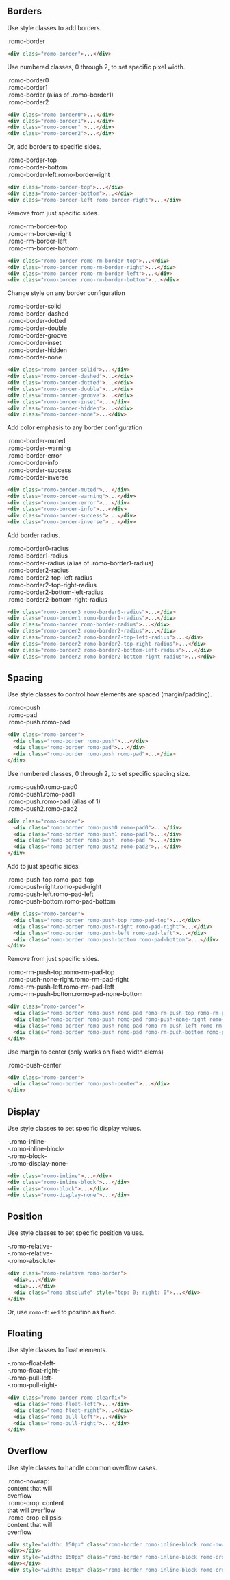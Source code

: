 ## Borders

Use style classes to add borders.

<div class="romo-border">.romo-border</div>

```html
<div class="romo-border">...</div>
```

Use numbered classes, 0 through 2, to set specific pixel width.

<div>
  <div class="romo-border0 romo-push0-bottom">.romo-border0</div>
  <div class="romo-border1 romo-push0-bottom">.romo-border1</div>
  <div class="romo-border romo-push0-bottom">.romo-border (alias of .romo-border1)</div>
  <div class="romo-border2">.romo-border2</div>
</div>

```html
<div class="romo-border0">...</div>
<div class="romo-border1">...</div>
<div class="romo-border" >...</div>
<div class="romo-border2">...</div>
```

Or, add borders to specific sides.

<div>
  <div class="romo-border-top romo-push0-bottom">.romo-border-top</div>
  <div class="romo-border-bottom romo-push0-bottom">.romo-border-bottom</div>
  <div class="romo-border-left romo-border-right">.romo-border-left.romo-border-right</div>
</div>

```html
<div class="romo-border-top">...</div>
<div class="romo-border-bottom">...</div>
<div class="romo-border-left romo-border-right">...</div>
```

Remove from just specific sides.

<div>
  <div class="romo-border romo-rm-border-top romo-push0-bottom">.romo-rm-border-top</div>
  <div class="romo-border romo-rm-border-right romo-push0-bottom">.romo-rm-border-right</div>
  <div class="romo-border romo-rm-border-left romo-push0-bottom">.romo-rm-border-left</div>
  <div class="romo-border romo-rm-border-bottom">.romo-rm-border-bottom</div>
</div>

```html
<div class="romo-border romo-rm-border-top">...</div>
<div class="romo-border romo-rm-border-right">...</div>
<div class="romo-border romo-rm-border-left">...</div>
<div class="romo-border romo-rm-border-bottom">...</div>
```

Change style on any border configuration

<div>
  <div class="romo-border-solid romo-border2 romo-push0-bottom">.romo-border-solid</div>
  <div class="romo-border-dashed romo-border2 romo-push0-bottom">.romo-border-dashed</div>
  <div class="romo-border-dotted romo-border2 romo-push0-bottom">.romo-border-dotted</div>
  <div class="romo-border-double romo-border2 romo-push0-bottom">.romo-border-double</div>
  <div class="romo-border-groove romo-border2 romo-push0-bottom">.romo-border-groove</div>
  <div class="romo-border-inset romo-border2 romo-push0-bottom">.romo-border-inset</div>
  <div class="romo-border-hidden romo-border2 romo-push0-bottom">.romo-border-hidden</div>
  <div class="romo-border-none romo-border2">.romo-border-none</div>
</div>

```html
<div class="romo-border-solid">...</div>
<div class="romo-border-dashed">...</div>
<div class="romo-border-dotted">...</div>
<div class="romo-border-double">...</div>
<div class="romo-border-groove">...</div>
<div class="romo-border-inset">...</div>
<div class="romo-border-hidden">...</div>
<div class="romo-border-none">...</div>
```

Add color emphasis to any border configuration

<div>
  <div class="romo-border-muted romo-border2 romo-push0-bottom">.romo-border-muted</div>
  <div class="romo-border-warning romo-border2 romo-push0-bottom">.romo-border-warning</div>
  <div class="romo-border-error romo-border2 romo-push0-bottom">.romo-border-error</div>
  <div class="romo-border-info romo-border2 romo-push0-bottom">.romo-border-info</div>
  <div class="romo-border-success romo-border2 romo-push0-bottom">.romo-border-success</div>
  <div class="romo-border-inverse romo-border2">.romo-border-inverse</div>
</div>

```html
<div class="romo-border-muted">...</div>
<div class="romo-border-warning">...</div>
<div class="romo-border-error">...</div>
<div class="romo-border-info">...</div>
<div class="romo-border-success">...</div>
<div class="romo-border-inverse">...</div>
```

Add border radius.

<div>
  <div class="romo-border0 romo-border0-radius romo-push0-bottom">.romo-border0-radius</div>
  <div class="romo-border1 romo-border1-radius romo-push0-bottom">.romo-border1-radius</div>
  <div class="romo-border romo-border-radius romo-push0-bottom">.romo-border-radius (alias of .romo-border1-radius)</div>
  <div class="romo-border2 romo-border2-radius romo-push0-bottom">.romo-border2-radius</div>
  <div class="romo-border2 romo-border2-top-left-radius romo-push0-bottom">.romo-border2-top-left-radius</div>
  <div class="romo-border2 romo-border2-top-right-radius romo-push0-bottom">.romo-border2-top-right-radius</div>
  <div class="romo-border2 romo-border2-bottom-left-radius romo-push0-bottom">.romo-border2-bottom-left-radius</div>
  <div class="romo-border2 romo-border2-bottom-right-radius">.romo-border2-bottom-right-radius</div>
</div>

```html
<div class="romo-border3 romo-border0-radius">...</div>
<div class="romo-border1 romo-border1-radius">...</div>
<div class="romo-border romo-border-radius">...</div>
<div class="romo-border2 romo-border2-radius">...</div>
<div class="romo-border2 romo-border2-top-left-radius">...</div>
<div class="romo-border2 romo-border2-top-right-radius">...</div>
<div class="romo-border2 romo-border2-bottom-left-radius">...</div>
<div class="romo-border2 romo-border2-bottom-right-radius">...</div>
```

## Spacing

Use style classes to control how elements are spaced (margin/padding).

<div class="romo-border">
  <div class="romo-border romo-push">.romo-push</div>
  <div class="romo-border romo-pad">.romo-pad</div>
  <div class="romo-border romo-push romo-pad">.romo-push.romo-pad</div>
</div>

```html
<div class="romo-border">
  <div class="romo-border romo-push">...</div>
  <div class="romo-border romo-pad">...</div>
  <div class="romo-border romo-push romo-pad">...</div>
</div>
```

Use numbered classes, 0 through 2, to set specific spacing size.

<div class="romo-border">
  <div class="romo-border romo-push0 romo-pad0">.romo-push0.romo-pad0</div>
  <div class="romo-border romo-push1 romo-pad1">.romo-push1.romo-pad1</div>
  <div class="romo-border romo-push  romo-pad ">.romo-push.romo-pad (alias of 1)</div>
  <div class="romo-border romo-push2 romo-pad2">.romo-push2.romo-pad2</div>
</div>

```html
<div class="romo-border">
  <div class="romo-border romo-push0 romo-pad0">...</div>
  <div class="romo-border romo-push1 romo-pad1">...</div>
  <div class="romo-border romo-push  romo-pad ">...</div>
  <div class="romo-border romo-push2 romo-pad2">...</div>
</div>
```

Add to just specific sides.

<div class="romo-border">
  <div class="romo-border romo-push-top romo-pad-top">.romo-push-top.romo-pad-top</div>
  <div class="romo-border romo-push-right romo-pad-right">.romo-push-right.romo-pad-right</div>
  <div class="romo-border romo-push-left romo-pad-left">.romo-push-left.romo-pad-left</div>
  <div class="romo-border romo-push-bottom romo-pad-bottom">.romo-push-bottom.romo-pad-bottom</div>
</div>

```html
<div class="romo-border">
  <div class="romo-border romo-push-top romo-pad-top">...</div>
  <div class="romo-border romo-push-right romo-pad-right">...</div>
  <div class="romo-border romo-push-left romo-pad-left">...</div>
  <div class="romo-border romo-push-bottom romo-pad-bottom">...</div>
</div>
```

Remove from just specific sides.

<div class="romo-border">
  <div class="romo-border romo-push romo-pad romo-rm-push-top romo-rm-pad-top">.romo-rm-push-top.romo-rm-pad-top</div>
  <div class="romo-border romo-push romo-pad romo-push-none-right romo-rm-pad-right">.romo-push-none-right.romo-rm-pad-right</div>
  <div class="romo-border romo-push romo-pad romo-rm-push-left romo-rm-pad-left">.romo-rm-push-left.romo-rm-pad-left</div>
  <div class="romo-border romo-push romo-pad romo-rm-push-bottom romo-pad-none-bottom">.romo-rm-push-bottom.romo-pad-none-bottom</div>
</div>

```html
<div class="romo-border">
  <div class="romo-border romo-push romo-pad romo-rm-push-top romo-rm-pad-top">...</div>
  <div class="romo-border romo-push romo-pad romo-push-none-right romo-rm-pad-right">...</div>
  <div class="romo-border romo-push romo-pad romo-rm-push-left romo-rm-pad-left">...</div>
  <div class="romo-border romo-push romo-pad romo-rm-push-bottom romo-pad-none-bottom">...</div>
</div>
```

Use margin to center (only works on fixed width elems)

<div class="romo-border">
  <div class="romo-border romo-push-center" style="width: 150px">.romo-push-center</div>
</div>

```html
<div class="romo-border">
  <div class="romo-border romo-push-center">...</div>
</div>
```

## Display

Use style classes to set specific display values.

<div class="romo-inline">-.romo-inline-</div>
<div class="romo-inline-block">-.romo-inline-block-</div>
<div class="romo-block">-.romo-block-</div>
<div class="romo-display-none">-.romo-display-none-</div>

```html
<div class="romo-inline">...</div>
<div class="romo-inline-block">...</div>
<div class="romo-block">...</div>
<div class="romo-display-none">...</div>
```

## Position

Use style classes to set specific position values.

<div class="romo-relative romo-border">
  <div>-.romo-relative-</div>
  <div>-.romo-relative-</div>
  <div class="romo-absolute" style="top: 0; right: 0">-.romo-absolute-</div>
</div>

```html
<div class="romo-relative romo-border">
  <div>...</div>
  <div>...</div>
  <div class="romo-absolute" style="top: 0; right: 0">...</div>
</div>
```

Or, use `romo-fixed` to position as fixed.

## Floating

Use style classes to float elements.

<div class="romo-border romo-clearfix">
  <div class="romo-float-left">-.romo-float-left-</div>
  <div class="romo-float-right">-.romo-float-right-</div>
  <div class="romo-pull-left">-.romo-pull-left-</div>
  <div class="romo-pull-right">-.romo-pull-right-</div>
</div>

```html
<div class="romo-border romo-clearfix">
  <div class="romo-float-left">...</div>
  <div class="romo-float-right">...</div>
  <div class="romo-pull-left">...</div>
  <div class="romo-pull-right">...</div>
</div>
```

## Overflow

Use style classes to handle common overflow cases.

<div style="width: 150px" class="romo-border romo-inline-block romo-nowrap">.romo-nowrap: content that will overflow</div>
<div></div>
<div style="width: 150px" class="romo-border romo-inline-block romo-crop">.romo-crop: content that will overflow</div>
<div></div>
<div style="width: 150px" class="romo-border romo-inline-block romo-crop-ellipsis">.romo-crop-ellipsis: content that will overflow</div>

```html
<div style="width: 150px" class="romo-border romo-inline-block romo-nowrap">...</div>
<div></div>
<div style="width: 150px" class="romo-border romo-inline-block romo-crop">...</div>
<div></div>
<div style="width: 150px" class="romo-border romo-inline-block romo-crop-ellipsis">...</div>
```
